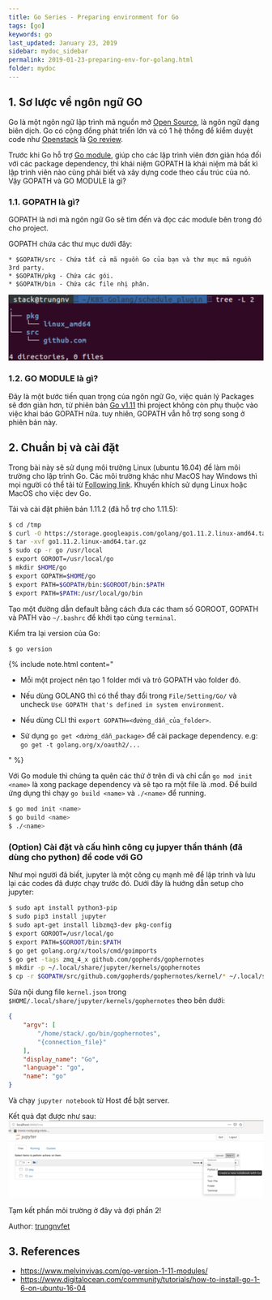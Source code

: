 ```yaml
---
title: Go Series - Preparing environment for Go
tags: [go]
keywords: go
last_updated: January 23, 2019
sidebar: mydoc_sidebar
permalink: 2019-01-23-preparing-env-for-golang.html
folder: mydoc
---
```


## 1. Sơ lược về ngôn ngữ GO

Go là một ngôn ngữ lập trình mã nguồn mở [Open Source](https://github.com/golang/go), là ngôn ngữ dạng biên dịch. Go có cộng đồng phát triển lớn và có 1 hệ thống để kiểm duyệt code như [Openstack](https://review.openstack.org) là [Go review](https://go-review.googlesource.com/q/status:open).

Trước khi Go hỗ trợ [Go module](https://github.com/golang/go/wiki/Modules), giúp cho các lập trình viên đơn giản hóa đối với các package dependency, thì khái niệm GOPATH là khái niệm mà bất kì lập trình viên nào cũng phải biết và xây dựng code theo cấu trúc của nó. Vậy GOPATH và GO MODULE là gì?

### 1.1. GOPATH là gì?

GOPATH là nơi mà ngôn ngữ Go sẽ tìm đến và đọc các module bên trong đó cho project.

GOPATH chứa các thư mục dưới đây:
```
* $GOPATH/src - Chứa tất cả mã nguồn Go của bạn và thư mục mã nguồn 3rd party.
* $GOPATH/pkg - Chứa các gói.
* $GOPATH/bin - Chứa các file nhị phân.
```
![Go Items](/static/img/go-series/thu-muc.png)

### 1.2. GO MODULE là gì?

Đây là một bước tiến quan trọng của ngôn ngữ Go, việc quản lý Packages sẽ đơn giản hơn, từ phiên bản [Go v1.11](https://golang.org/doc/go1.11) thì project không còn phụ thuộc vào việc khai báo GOPATH nữa. tuy nhiên, GOPATH vẫn hỗ trợ song song ở phiên bản này.

## 2. Chuẩn bị và cài đặt

Trong bài này sẽ sử dụng môi trường Linux (ubuntu 16.04) để làm môi trường cho lập trình Go. Các môi trường khác như MacOS hay Windows thì mọi người có thể tải từ [Following link](https://golang.org/dl/). Khuyến khích sử dụng Linux hoặc MacOS cho việc dev Go.

Tải và cài đặt phiên bản 1.11.2 (đã hỗ trợ cho 1.11.5):
```bash
$ cd /tmp
$ curl -O https://storage.googleapis.com/golang/go1.11.2.linux-amd64.tar.gz
$ tar -xvf go1.11.2.linux-amd64.tar.gz
$ sudo cp -r go /usr/local
$ export GOROOT=/usr/local/go
$ mkdir $HOME/go
$ export GOPATH=$HOME/go
$ export PATH=$GOPATH/bin:$GOROOT/bin:$PATH
$ export PATH=$PATH:/usr/local/go/bin
```
Tạo một đường dẫn default bằng cách đưa các tham số GOROOT, GOPATH và PATH vào ``~/.bashrc`` để khởi tạo cùng ``terminal``.

Kiểm tra lại version của Go:
```bash
$ go version
```

{% include note.html content="  

- Mỗi một project nên tạo 1 folder mới và trỏ GOPATH vào folder đó.  

- Nếu dùng GOLANG thì có thể thay đổi trong ``File/Setting/Go/`` và uncheck ``Use GOPATH that's defined in system environment``.  

- Nếu dùng CLI thì ``export GOPATH=<đường_dẫn_của_folder>``.  

- Sử dụng ``go get <đường_dẫn_package>`` để cài package dependency. e.g: `go get -t golang.org/x/oauth2/...`  

" %}

Với Go module thì chúng ta quên các thứ ở trên đi và chỉ cần ``go mod init <name>`` là xong package dependency và sẽ tạo ra một file là <name>.mod. Để build ứng dụng thì chạy ``go build <name>`` và ``./<name>`` để running.
```sh
$ go mod init <name>
$ go build <name>
$ ./<name>
```

### (Option) Cài đặt và cấu hình công cụ jupyer thần thánh (đã dùng cho python) để code với GO

Như mọi người đã biết, jupyter là một công cụ mạnh mẽ để lập trình và lưu lại các codes đã được chạy trước đó. Dưới đây là hướng dẫn setup cho jupyter:

```bash
$ sudo apt install python3-pip
$ sudo pip3 install jupyter
$ sudo apt-get install libzmq3-dev pkg-config
$ export GOROOT=/usr/local/go
$ export PATH=$GOROOT/bin:$PATH
$ go get golang.org/x/tools/cmd/goimports
$ go get -tags zmq_4_x github.com/gopherds/gophernotes
$ mkdir -p ~/.local/share/jupyter/kernels/gophernotes
$ cp -r $GOPATH/src/github.com/gopherds/gophernotes/kernel/* ~/.local/share/jupyter/kernels/gophernotes
```

Sửa nội dung file `kernel.json` trong `$HOME/.local/share/jupyter/kernels/gophernotes` theo bên dưới:
```json
{
	"argv": [
		"/home/stack/.go/bin/gophernotes",
		"{connection_file}"
	],
	"display_name": "Go",
	"language": "go",
	"name": "go"
}
```

Và chạy ``jupyter notebook`` từ Host để bật server.

Kết quả đạt được như sau:
![jupyter go](/static/img/go-series/jupyter.png)

Tạm kết phần môi trường ở đây và đợi phần 2!


Author: [trungnvfet](https://github.com/trungnvfet)

## 3. References
* https://www.melvinvivas.com/go-version-1-11-modules/
* https://www.digitalocean.com/community/tutorials/how-to-install-go-1-6-on-ubuntu-16-04
